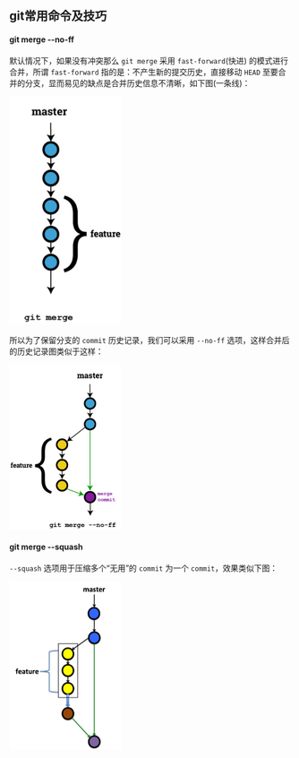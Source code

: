 ## git常用命令及技巧

#### git merge --no-ff

默认情况下，如果没有冲突那么 `git merge` 采用 `fast-forward`(快进) 的模式进行合并，所谓 `fast-forward` 指的是：不产生新的提交历史，直接移动 `HEAD` 至要合并的分支，显而易见的缺点是合并历史信息不清晰，如下图(一条线)：

<img src="../../asset/img/git-merge.png" width="200" />

所以为了保留分支的 `commit` 历史记录，我们可以采用 `--no-ff` 选项，这样合并后的历史记录图类似于这样：

<img src="../../asset/img/git-merge-noff.png" width="200" />

#### git merge --squash

`--squash` 选项用于压缩多个“无用”的 `commit` 为一个 `commit`，效果类似下图：

<img src="../../asset/img/git-merge-squash.png" width="200" />
